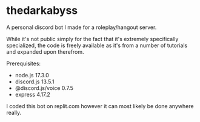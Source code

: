 # thedarkabyss
A personal discord bot I made for a roleplay/hangout server.

While it's not public simply for the fact that it's extremely specifically specialized, the code is freely available as it's from a number of tutorials and expanded upon therefrom.

Prerequisites:
- node.js 17.3.0
- discord.js 13.5.1
- @discord.js/voice 0.7.5
- express 4.17.2

I coded this bot on replit.com however it can most likely be done anywhere really.
